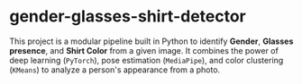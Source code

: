 # gender-glasses-shirt-detector
This project is a modular pipeline built in Python to identify **Gender**, **Glasses presence**, and **Shirt Color** from a given image. It combines the power of deep learning (`PyTorch`), pose estimation (`MediaPipe`), and color clustering (`KMeans`) to analyze a person's appearance from a photo.

